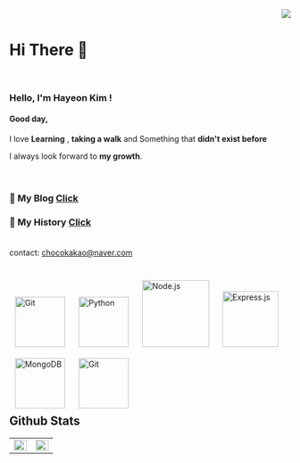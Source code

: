 <div align="right">
<img src="https://komarev.com/ghpvc/?username=hayeonkimm&&style=flat-square" align="right" />
</div>  


<br/>  

# Hi There 👋  
<br>
<!-- <a href="https://github.com/hayeonkimm" target="_blank">
<img src=https://img.shields.io/badge/github-%2324292e.svg?&style=for-the-badge&logo=github&logoColor=white alt=github style="margin-bottom: 5px;" />
</a>
 -->






### Hello, I'm Hayeon Kim !

#### Good day,


I love **Learning** , **taking a walk** and Something that **didn't exist before**

I always look forward to **my growth**. <br><br><br>




### 📝 My Blog [Click](https://summerlaftel07.tistory.com/)<br>

### 🌱 My History [Click](https://hayeonkimm.github.io/) <br><br>


contact: chocokakao@naver.com



  

<br/>  

<div style='float:left'>

<img style="margin: 10px" src="https://profilinator.rishav.dev/skills-assets/javascript-original.svg" alt="Git" height="90" />
<img style="margin: 10px" src="https://profilinator.rishav.dev/skills-assets/python-original.svg" alt="Python" height="90" /> 
<img style="margin: 10px" src="https://profilinator.rishav.dev/skills-assets/nodejs-original-wordmark.svg" alt="Node.js" height="120" />
<img style="margin: 10px" src="https://profilinator.rishav.dev/skills-assets/express-original-wordmark.svg" alt="Express.js" height="100" />  
<img style="margin: 10px" src="https://profilinator.rishav.dev/skills-assets/mongodb-original-wordmark.svg" alt="MongoDB" height="90" />  
<img style="margin: 10px" src="https://profilinator.rishav.dev/skills-assets/git-scm-icon.svg" alt="Git" height="90" />  






</div>

<br/>  


## Github Stats  
<table><tr><td valign="top" width="50%">
<img src="https://github-readme-stats.vercel.app/api?username=hayeonkimm&show_icons=true&count_private=true&hide_border=true" align="left" style="width: 100%" />



</td><td valign="top" width="50%">

<img src="https://github-readme-stats.vercel.app/api/top-langs/?username=hayeonkimm&hide_border=true&layout=compact" align="left" style="width: 100%" />

</td></tr></table>  

<br/>  

<!-- Here are some ideas to get you started:

- 🔭 I’m currently working on ...
- 🌱 I’m currently learning ...
- 👯 I’m looking to collaborate on ...
- 🤔 I’m looking for help with ...
- 💬 Ask me about ...
- 📫 How to reach me: ...
- 😄 Pronouns: ...
- ⚡ Fun fact: ...
- ...
-->
